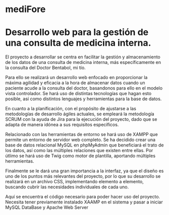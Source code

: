 # mediFore

# Desarrollo web para la gestión de una consulta de medicina interna.

El proyecto a desarrollar se centra en facilitar la gestión y almacenamiento de los datos de una consulta de medicina interna, más especı́ficamente en la consulta del Doctor Bentabol, mi tı́o.

Para ello se realizará un desarrollo web enfocado en proporcionar la máxima agilidad y eficacia a la hora de almacenar datos cuando un paciente acude a la consulta del doctor, basandonos para ello en el modelo vista
controlador. Se hará uso de distintas tecnologı́as que hagan esto posible, ası́ como distintos lenguajes y herramientas para la base de datos.

En cuanto a la planificación, con el propósito de ajustarse a las metodologı́as de desarrollo ágiles actuales, se empleará la metodologı́a SCRUM con la ayuda de Jira para la ejecución del proyecto, dado que se adapta de
manera idónea a sus requisitos especı́ficos.

Relacionado con las herramientas de entorno se hará uso de XAMPP que permite un entorno de servidor web completo. Se ha decidido crear una base de datos relacional MySQL en phpMyAdmin que beneficiará el trato
de los datos, ası́ como las múltiples relaciones que existen entre ellas. Por útlimo se hará uso de Twig como motor de plantilla, aportando múltiples herramientas.

Finalmente se le dará una gran importancia a la interfaz, ya que el diseño es uno de los puntos más relevantes del proyecto, por lo que su desarrollo se realizará en un archivo CSS, implementando elemento a elemento, buscando
cubrir las necesidades individuales de cada uno.

Aquí se encuentra el código necesario para poder hacer uso del proyecto. Necesita tener previamente instalado XAAMP en el sistema y pasar a iniciar MySQL DataBase y Apache Web Server
